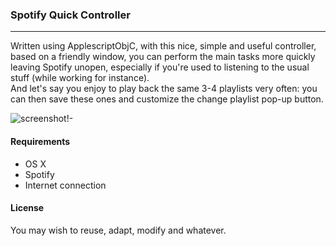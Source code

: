 ### Spotify Quick Controller
----

Written using ApplescriptObjC, with this nice, simple and useful controller, based on a friendly window, you can perform the main tasks more quickly leaving Spotify unopen, especially if you're used to listening to the usual stuff (while working for instance). <br />
And let's say you enjoy to play back the same 3-4 playlists very often: you can then save these ones and customize the change playlist pop-up button. 

![screenshot!-](https://www.dropbox.com/s/zmwaq7b6si22zeh/spotifyQuickController.png?dl=0)

#### Requirements
* OS X
* Spotify
* Internet connection

#### License
You may wish to reuse, adapt, modify and whatever.
